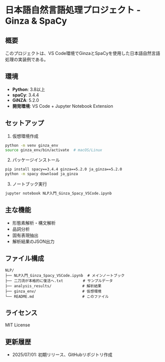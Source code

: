 # 日本語自然言語処理プロジェクト - Ginza & SpaCy

## 概要
このプロジェクトは、VS Code環境でGinzaとSpaCyを使用した日本語自然言語処理の実装例である。

## 環境
- **Python**: 3.8以上
- **spaCy**: 3.4.4
- **GiNZA**: 5.2.0
- **開発環境**: VS Code + Jupyter Notebook Extension

## セットアップ

1. 仮想環境作成
```bash
python -m venv ginza_env
source ginza_env/bin/activate  # macOS/Linux
```

2. パッケージインストール
```bash
pip install spacy==3.4.4 ginza==5.2.0 ja_ginza==5.2.0
python -m spacy download ja_ginza
```

3. ノートブック実行
```bash
jupyter notebook NLP入門_Ginza_Spacy_VSCode.ipynb
```

## 主な機能
- 形態素解析・構文解析
- 品詞分析
- 固有表現抽出
- 解析結果のJSON出力

## ファイル構成
```
NLP/
├── NLP入門_Ginza_Spacy_VSCode.ipynb  # メインノートブック
├── 二刀流が本格的に復活へ.txt         # サンプルデータ
├── analysis_results/              # 解析結果
├── ginza_env/                     # 仮想環境
└── README.md                      # このファイル
```

## ライセンス
MIT License

## 更新履歴
- 2025/07/01: 初期リリース、GitHubリポジトリ作成
